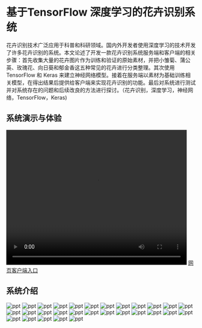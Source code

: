 # 基于TensorFlow 深度学习的花卉识别系统

花卉识别技术广泛应用于科普和科研领域。国内外开发者使用深度学习的技术开发了许多花卉识别的系统。本文论述了开发一款花卉识别系统服务端和客户端的相关步骤：首先收集大量的花卉图片作为训练和验证的原始素材，并把小雏菊、蒲公英、玫瑰花、向日葵和郁金香这五种常见的花卉进行分类整理。其次使用 TensorFlow 和 Keras 来建立神经网络模型。接着在服务端以素材为基础训练相关模型，在得出结果后提供给客户端来实现花卉识别的功能。最后对系统进行测试并对系统存在的问题和后续改良的方法进行探讨。（花卉识别，深度学习，神经网络，TensorFlow，Keras)

## 系统演示与体验
  <video src="https://user-images.githubusercontent.com/49789119/142876156-eb88a216-4fb7-4dcd-8484-372ebfb5c297.MP4" width="480" height="360"></video>
  <a href="https://github.com/shaowennn/Flower-Recognition/tree/website" target="_blank">网页客户端入口</a>
  
## 系统介绍
![ppt](img/ppt1_01.jpg)
![ppt](img/ppt1_02.jpg)
![ppt](img/ppt1_03.jpg)
![ppt](img/ppt1_04.jpg)
![ppt](img/ppt1_05.jpg)
![ppt](img/ppt1_06.jpg)
![ppt](img/ppt1_07.jpg)
![ppt](img/ppt1_08.jpg)
![ppt](img/ppt1_09.jpg)
![ppt](img/ppt1_10.jpg)
![ppt](img/ppt1_11.jpg)
![ppt](img/ppt1_12.jpg)
![ppt](img/ppt1_13.jpg)
![ppt](img/ppt1_14.jpg)
![ppt](img/ppt1_15.jpg)
![ppt](img/ppt1_16.jpg)
![ppt](img/ppt1_17.jpg)
![ppt](img/ppt1_18.jpg)
![ppt](img/ppt1_19.jpg)
![ppt](img/ppt1_20.jpg)
![ppt](img/ppt1_21.jpg)
![ppt](img/ppt1_22.jpg)
![ppt](img/ppt1_23.jpg)
![ppt](img/ppt1_24.jpg)
![ppt](img/ppt1_25.jpg)
![ppt](img/ppt1_26.jpg)
![ppt](img/ppt1_27.jpg)
![ppt](img/ppt1_28.jpg)
![ppt](img/ppt1_29.jpg)

